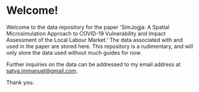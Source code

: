 # Welcome!

Welcome to the data repository for the paper 'SimJogja: A Spatial Microsimulation Approach to COVID-19 Vulnerability and Impact Assessment of the Local Labour Market.'
The data associated with and used in the paper are stored here.
This repository is a rudimentary, and will only store the data used without much guides for now.

Further inquiries on the data can be addressed to my email address at satya.immanuel@gmail.com.

Thank you.
